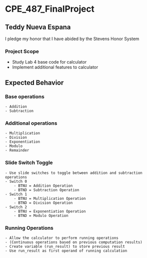 # CPE_487_FinalProject

## Teddy Nueva Espana

I pledge my honor that I have abided by the Stevens Honor System

### Project Scope

- Study Lab 4 base code for calculator
- Implement additional features to calculator

## Expected Behavior

### Base operations

    - Addition
    - Subtraction

### Additional operations

    - Multiplication
    - Division
    - Exponentiation
    - Modulo
    - Remainder

### Slide Switch Toggle

    - Use slide switches to toggle between addition and subtraction operations
    - Switch 0 
        - BTNU = Addition Operation
        - BTND = Subtraction Operation
    - Switch 1
        - BTNU = Multiplication Operation
        - BTND = Division Operation
    - Switch 2
        - BTNU = Exponentiation Operation
        - BTND = Modulo Operation 

### Running Operations

    - Allow the calculator to perform running operations
    - (Continuous operations based on previous computation results)
    - Create variable (run_result) to store previous result
    - Use run_result as first operand of running calculation
